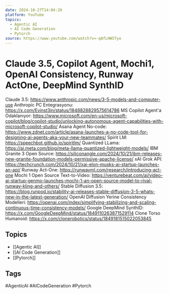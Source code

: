 ```yaml
---
date: 2024-10-27T14:04:20
platform: YouTube
topics:
  - Agentic AI
  - AI Code Generation
  - Pytorch
source: https://www.youtube.com/watch?v=-qAfLHWSTyo
---
```

# Claude 3.5, Copilot Agent, Mochi1, OpenAI Consistency, Runway ActOne, DeepMind SynthID

Claude 3.5: https://www.anthropic.com/news/3-5-models-and-computer-use
Anthropic PC Entegrasyonu: https://x.com/Evinst3in/status/1848828829575614786
MS Copilot Agent'a Odaklanıyor: https://www.microsoft.com/en-us/microsoft-copilot/blog/copilot-studio/unlocking-autonomous-agent-capabilities-with-microsoft-copilot-studio/
Asana Agent No-code: https://www.zdnet.com/article/asana-launches-a-no-code-tool-for-designing-ai-agents-aka-your-new-teammates/
Spirit LM: https://speechbot.github.io/spiritlm/
Quantized LLama: https://ai.meta.com/blog/meta-llama-quantized-lightweight-models/
IBM Granite 3 Open Source: https://siliconangle.com/2024/10/21/ibm-releases-new-granite-foundation-models-permissive-apache-license/
xAI Grok API: https://techcrunch.com/2024/10/21/xai-elon-musks-ai-startup-launches-an-api/
Runway Act-One: https://runwayml.com/research/introducing-act-one
Mochi 1 Open Source Text-to-Video: https://venturebeat.com/ai/video-ai-startup-genmo-launches-mochi-1-an-open-source-model-to-rival-runway-kling-and-others/
Stable Diffusion 3.5: https://blog.runpod.io/stability-ai-releases-stable-diffusion-3-5-whats-new-in-the-latest-generation/
OpenAI Diffusion Yerine Consistency Modelleri: https://openai.com/index/simplifying-stabilizing-and-scaling-continuous-time-consistency-models/
Google DeepMind SynthID: https://x.com/GoogleDeepMind/status/1849110263871529114
Clone Torso Humanoid: https://x.com/clonerobotics/status/1849181515022053845

## Topics
- [[Agentic AI]]
- [[AI Code Generation]]
- [[Pytorch]]

## Tags
#AgenticAI #AICodeGeneration #Pytorch
